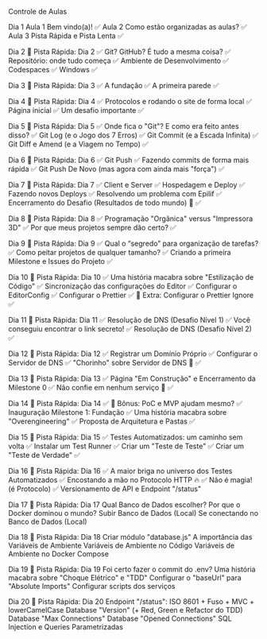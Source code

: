 Controle de Aulas

Dia 1
Aula 1 Bem vindo(a)! ✅
Aula 2 Como estão organizadas as aulas? ✅
Aula 3 Pista Rápida e Pista Lenta ✅

Dia 2
🚗 Pista Rápida: Dia 2 ✅
Git? GitHub? É tudo a mesma coisa? ✅
Repositório: onde tudo começa ✅
Ambiente de Desenvolvimento ✅
Codespaces ✅
Windows ✅

Dia 3
🚗 Pista Rápida: Dia 3 ✅
A fundação ✅
A primeira parede ✅

Dia 4
🚗 Pista Rápida: Dia 4 ✅
Protocolos e rodando o site de forma local ✅
Página inicial ✅
Um desafio importante ✅

Dia 5
🚗 Pista Rápida: Dia 5 ✅
Onde fica o "Git"? E como era feito antes disso? ✅
Git Log (e o Jogo dos 7 Erros) ✅
Git Commit (e a Escada Infinita) ✅
Git Diff e Amend (e a Viagem no Tempo) ✅

Dia 6
🚗 Pista Rápida: Dia 6 ✅
Git Push ✅
Fazendo commits de forma mais rápida ✅
Git Push De Novo (mas agora com ainda mais "força") ✅

Dia 7
🚗 Pista Rápida: Dia 7 ✅
Client e Server ✅
Hospedagem e Deploy ✅
Fazendo novos Deploys ✅
Resolvendo um problema com Epilif ✅
Encerramento do Desafio (Resultados de todo mundo) 🎉 ✅

Dia 8
🚗 Pista Rápida: Dia 8 ✅
Programação "Orgânica" versus "Impressora 3D" ✅
Por que meus projetos sempre dão certo? ✅

Dia 9
🚗 Pista Rápida: Dia 9 ✅
Qual o “segredo” para organização de tarefas? ✅
Como peitar projetos de qualquer tamanho? ✅
Criando a primeira Milestone e Issues do Projeto ✅

Dia 10
🚗 Pista Rápida: Dia 10 ✅
Uma história macabra sobre "Estilização de Código" ✅
Sincronização das configurações do Editor ✅
Configurar o EditorConfig ✅
Configurar o Prettier ✅
🎁 Extra: Configurar o Prettier Ignore ✅

Dia 11
🚗 Pista Rápida: Dia 11 ✅
Resolução de DNS (Desafio Nível 1) ✅
Você conseguiu encontrar o link secreto! ✅
Resolução de DNS (Desafio Nível 2) ✅

Dia 12
🚗 Pista Rápida: Dia 12 ✅
Registrar um Domínio Próprio ✅
Configurar o Servidor de DNS ✅
"Chorinho" sobre Servidor de DNS 💪 ✅

Dia 13
🚗 Pista Rápida: Dia 13 ✅
Página "Em Construção" e Encerramento da Milestone 0 ✅
Não confie em nenhum serviço 🛑 ✅

Dia 14
🚗 Pista Rápida: Dia 14 ✅
🎁 Bônus: PoC e MVP ajudam mesmo? ✅
Inauguração Milestone 1: Fundação ✅
Uma história macabra sobre "Overengineering" ✅
Proposta de Arquitetura e Pastas ✅

Dia 15
🚗 Pista Rápida: Dia 15 ✅
Testes Automatizados: um caminho sem volta ✅
Instalar um Test Runner ✅
Criar um "Teste de Teste" ✅
Criar um "Teste de Verdade" ✅

Dia 16
🚗 Pista Rápida: Dia 16 ✅
A maior briga no universo dos Testes Automatizados ✅
Encostando a mão no Protocolo HTTP 🔥 ✅
Não é magia! (é Protocolo) ✅
Versionamento de API e Endpoint "/status" 

Dia 17
🚗 Pista Rápida: Dia 17 
Qual Banco de Dados escolher? 
Por que o Docker dominou o mundo? 
Subir Banco de Dados (Local) 
Se conectando no Banco de Dados (Local) 

Dia 18
🚗 Pista Rápida: Dia 18
Criar módulo "database.js"
A importância das Variáveis de Ambiente
Variáveis de Ambiente no Código
Variáveis de Ambiente no Docker Compose

Dia 19
🚗 Pista Rápida: Dia 19
Foi certo fazer o commit do .env?
Uma história macabra sobre "Choque Elétrico" e "TDD"
Configurar o "baseUrl" para "Absolute Imports"
Configurar scripts dos serviços

Dia 20
🚗 Pista Rápida: Dia 20
Endpoint "/status": ISO 8601 + Fuso + MVC + lowerCamelCase
Database "Version" (+ Red, Green e Refactor do TDD)
Database "Max Connections"
Database "Opened Connections"
SQL Injection e Queries Parametrizadas
